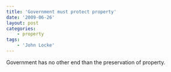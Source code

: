 ```yaml
---
title: 'Government must protect property'
date: '2009-06-26'
layout: post
categories:
    - property
tags:
    - 'John Locke'
---
```


Government has no other end than the preservation of property.